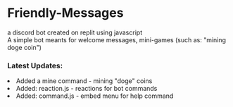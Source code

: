 # Friendly-Messages
a discord bot created on replit using javascript
<br>
A simple bot meants for welcome messages, mini-games (such as: "mining doge coin")
<h3>Latest Updates: </h3>
<li>Added a mine command - mining "doge" coins</li>
  <li>Added: reaction.js - reactions for bot commands </li>
  <li>Added: command.js - embed menu for help command </li>
